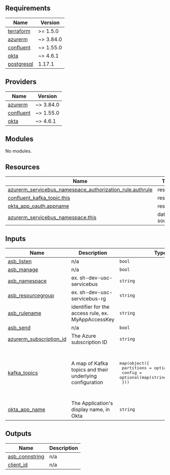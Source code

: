 ## Requirements

| Name | Version |
|------|---------|
| <a name="requirement_terraform"></a> [terraform](#requirement\_terraform) | >= 1.5.0 |
| <a name="requirement_azurerm"></a> [azurerm](#requirement\_azurerm) | ~> 3.84.0 |
| <a name="requirement_confluent"></a> [confluent](#requirement\_confluent) | ~> 1.55.0 |
| <a name="requirement_okta"></a> [okta](#requirement\_okta) | ~> 4.6.1 |
| <a name="requirement_postgresql"></a> [postgresql](#requirement\_postgresql) | 1.17.1 |

## Providers

| Name | Version |
|------|---------|
| <a name="provider_azurerm"></a> [azurerm](#provider\_azurerm) | ~> 3.84.0 |
| <a name="provider_confluent"></a> [confluent](#provider\_confluent) | ~> 1.55.0 |
| <a name="provider_okta"></a> [okta](#provider\_okta) | ~> 4.6.1 |

## Modules

No modules.

## Resources

| Name | Type |
|------|------|
| [azurerm_servicebus_namespace_authorization_rule.authrule](https://registry.terraform.io/providers/hashicorp/azurerm/latest/docs/resources/servicebus_namespace_authorization_rule) | resource |
| [confluent_kafka_topic.this](https://registry.terraform.io/providers/confluentinc/confluent/latest/docs/resources/kafka_topic) | resource |
| [okta_app_oauth.appname](https://registry.terraform.io/providers/okta/okta/latest/docs/resources/app_oauth) | resource |
| [azurerm_servicebus_namespace.this](https://registry.terraform.io/providers/hashicorp/azurerm/latest/docs/data-sources/servicebus_namespace) | data source |

## Inputs

| Name | Description | Type | Default | Required |
|------|-------------|------|---------|:--------:|
| <a name="input_asb_listen"></a> [asb\_listen](#input\_asb\_listen) | n/a | `bool` | `true` | no |
| <a name="input_asb_manage"></a> [asb\_manage](#input\_asb\_manage) | n/a | `bool` | `true` | no |
| <a name="input_asb_namespace"></a> [asb\_namespace](#input\_asb\_namespace) | ex. sh-dev-usc-servicebus | `string` | n/a | yes |
| <a name="input_asb_resourcegroup"></a> [asb\_resourcegroup](#input\_asb\_resourcegroup) | ex. sh-dev-usc-servicebus-rg | `string` | n/a | yes |
| <a name="input_asb_rulename"></a> [asb\_rulename](#input\_asb\_rulename) | identifier for the access rule, ex. MyAppAccessKey | `string` | n/a | yes |
| <a name="input_asb_send"></a> [asb\_send](#input\_asb\_send) | n/a | `bool` | `true` | no |
| <a name="input_azurerm_subscription_id"></a> [azurerm\_subscription\_id](#input\_azurerm\_subscription\_id) | The Azure subscription ID | `string` | n/a | yes |
| <a name="input_kafka_topics"></a> [kafka\_topics](#input\_kafka\_topics) | A map of Kafka topics and their underlying configuration | <pre>map(object({<br>    partitions = optional(number, 3)<br>    config     = optional(map(string))<br>  }))</pre> | <pre>{<br>  "A1CPOC_Results": {<br>    "partitions": 3<br>  },<br>  "A1CPOC_Status": {<br>    "partitions": 3<br>  }<br>}</pre> | no |
| <a name="input_okta_app_name"></a> [okta\_app\_name](#input\_okta\_app\_name) | The Application's display name, in Okta | `string` | n/a | yes |

## Outputs

| Name | Description |
|------|-------------|
| <a name="output_asb_connstring"></a> [asb\_connstring](#output\_asb\_connstring) | n/a |
| <a name="output_client_id"></a> [client\_id](#output\_client\_id) | n/a |
